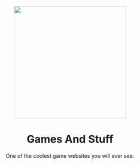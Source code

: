 <div align = center>

<img width = 300 src = [https://raw.githubusercontent.com/gamachikin/GamesAndStuff/refs/heads/main/static/GamesAndStuffLogo.png]>

# Games And Stuff
One of the coolest game websites you will ever see.
